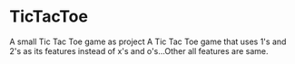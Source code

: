 # TicTacToe
A small Tic Tac Toe game as project
A Tic Tac Toe game that uses 1's and 2's as its features instead of x's and o's...Other all features are same.
